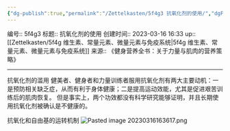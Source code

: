 ```yaml
---
{"dg-publish":true,"permalink":"/Zettelkasten/5f4g3 抗氧化剂的使用/","dgPassFrontmatter":true}
---
```


编号:: 5f4g3
标题:: 抗氧化剂的使用
创建时间:: 2023-03-16 16:33
up:: [[Zettelkasten/5f4g 维生素、常量元素、微量元素与免疫系统\|5f4g 维生素、常量元素、微量元素与免疫系统]]
来源:: 《健身营养全书：关于力量与肌肉的营养策略》

---
抗氧化剂的滥用
健美者、健身者和力量训练者服用抗氧化剂有两大主要动机：一是预防相关缺乏症，从而有利于身体健康；二是提高运动效能，尤其是促进艰苦训练后的肌肉恢复。
但是事实上，两个功效都没有科学研究能够证明，并且长期使用抗氧化剂被确认是不健康的。

抗氧化和自由基的运转机制
![Pasted image 20230316163617.png](/img/user/attachment/Pasted%20image%2020230316163617.png)